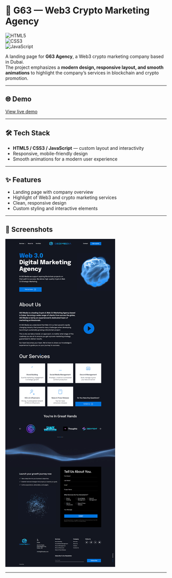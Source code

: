 # 🚀 G63 — Web3 Crypto Marketing Agency

![HTML5](https://img.shields.io/badge/Code-HTML5-orange?logo=html5)  
![CSS3](https://img.shields.io/badge/Style-CSS3-blue?logo=css3)  
![JavaScript](https://img.shields.io/badge/JS-JavaScript-yellow?logo=javascript)

A landing page for **G63 Agency**, a Web3 crypto marketing company based in Dubai.  
The project emphasizes a **modern design, responsive layout, and smooth animations** to highlight the company’s services in blockchain and crypto promotion.

---

## 🌐 Demo

[View live demo](https://developer-online.com/portfolio/g63/index.html)

---

## 🛠 Tech Stack

- **HTML5 / CSS3 / JavaScript** — custom layout and interactivity  
- Responsive, mobile-friendly design  
- Smooth animations for a modern user experience  

---

## ✨ Features

- Landing page with company overview  
- Highlight of Web3 and crypto marketing services  
- Clean, responsive design  
- Custom styling and interactive elements  

---

## 📸 Screenshots  

![Homepage](./homepage.png)  

---
